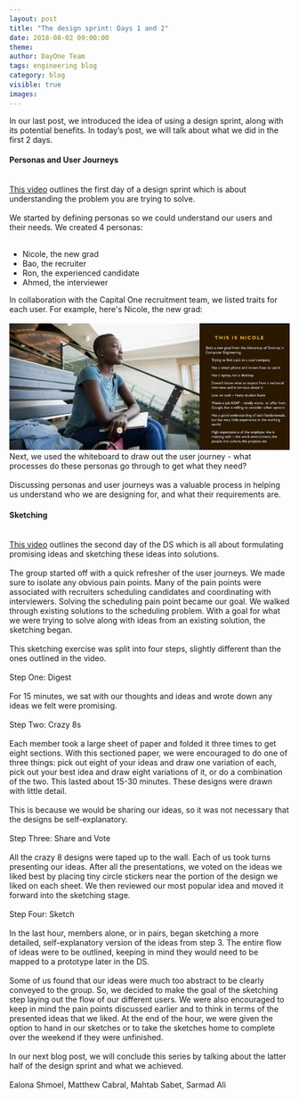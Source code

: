 ```yaml
---
layout: post
title: "The design sprint: Days 1 and 2"
date: 2018-08-02 09:00:00
theme:
author: DayOne Team
tags: engineering blog
category: blog
visible: true
images:
---
```

In our last post, we introduced the idea of using a design sprint, along with its potential benefits. In today’s post, we will talk about what we did in the first 2 days.

<!--more-->
<h4>
Personas and User Journeys
</h4>
<br />
<a href="https://www.youtube.com/watch?v=7zOBMxRYJ7I" target="_top">This video</a> outlines the first day of a design sprint which is about understanding the problem you are trying to solve.
<br /><br />
We started by defining personas so we could understand our users and their needs. We created 4 personas:
<br /><br />
<ul>
  <li>Nicole, the new grad</li>
  <li>Bao, the recruiter</li>
  <li>Ron, the experienced candidate</li>
  <li>Ahmed, the interviewer</li>
</ul>
In collaboration with the Capital One recruitment team, we listed traits for each user. For example, here's Nicole, the new grad:
<br /><br />
<img src="/assets/img/blog/nicole_persona.png">
<br />
Next, we used the whiteboard to draw out the user journey - what processes do these personas go through to get what they need?
<br /><br />
Discussing personas and user journeys was a valuable process in helping us understand who we are designing for, and what their requirements are.
<h4>
Sketching
</h4>
<br />
<a href="https://www.youtube.com/watch?v=_ITJ5lAXQhg" target="_top">This video</a> outlines the second day of the DS which is all about formulating promising ideas and sketching these ideas into solutions.
<br /><br />
The group started off with a quick refresher of the user journeys. We made sure to isolate any obvious pain points. Many of the pain points were associated with recruiters scheduling candidates and coordinating with interviewers. Solving the scheduling pain point became our goal. We walked through existing solutions to the scheduling problem. With a goal for what we were trying to solve along with ideas from an existing solution, the sketching began.
<br /><br />
This sketching exercise was split into four steps, slightly different than the ones outlined in the video.
<br /><br />
Step One: Digest
<br /><br />
For 15 minutes, we sat with our thoughts and ideas and wrote down any ideas we felt were promising.
<br /><br />
Step Two: Crazy 8s
<br /><br />
Each member took a large sheet of paper and folded it three times to get eight sections. With this sectioned paper, we were encouraged to do one of three things: pick out eight of your ideas and draw one variation of each, pick out your best idea and draw eight variations of it, or do a combination of the two. This lasted about 15-30 minutes. These designs were drawn with little detail.
<br /><br />
This is because we would be sharing our ideas, so it was not necessary that the designs be self-explanatory.
<br /><br />
Step Three: Share and Vote
<br /><br />
All the crazy 8 designs were taped up to the wall. Each of us took turns presenting our ideas. After all the presentations, we voted on the ideas we liked best by placing tiny circle stickers near the portion of the design we liked on each sheet. We then reviewed our most popular idea and moved it forward into the sketching stage.
<br /><br />
Step Four: Sketch
<br /><br />
In the last hour, members alone, or in pairs, began sketching a more detailed, self-explanatory version of the ideas from step 3. The entire flow of ideas were to be outlined, keeping in mind they would need to be mapped to a prototype later in the DS. 
<br /><br />
Some of us found that our ideas were much too abstract to be clearly conveyed to the group. So, we decided to make the goal of the sketching step laying out the flow of our different users. We were also encouraged to keep in mind the pain points discussed earlier and to think in terms of the presented ideas that we liked. At the end of the hour, we were given the option to hand in our sketches or to take the sketches home to complete over the weekend if they were unfinished.
<br /><br />
In our next blog post, we will conclude this series by talking about the latter half of the design sprint and what we achieved.
<br /><br />
Ealona Shmoel, Matthew Cabral, Mahtab Sabet, Sarmad Ali
<br /><br />
